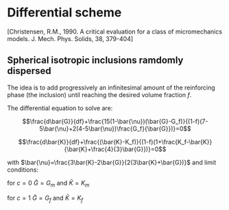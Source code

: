 # Differential scheme

[Christensen, R.M., 1990. A critical evaluation for a class of micromechanics models. J. Mech. Phys. Solids, 38, 379-404]

## Spherical isotropic inclusions ramdomly dispersed

The idea is to add progressively an infinitesimal amount of the reinforcing phase (the inclusion) until reaching the desired volume fraction $f$.

The differential equation to solve are:

$$\frac{d\bar{G}}{df}+\frac{15(1-\bar{\nu})(\bar{G}-G_f)}{(1-f)(7-5\bar{\nu}+2(4-5\bar{\nu})\frac{G_f}{\bar{G}})}=0$$

$$\frac{d\bar{K}}{df}+\frac{(\bar{K}-K_f)}{(1-f)(1+\frac{K_f-\bar{K}}{\bar{K}+\frac{4}{3}\bar{G}})}=0$$

with $\bar{\nu}=\frac{3\bar{K}-2\bar{G}}{2(3\bar{K}+\bar{G})}$ and limit conditions: 

for $c=0$ $\bar{G}=G_m$ and $\bar{K}=K_m$

for $c=1$ $\bar{G}=G_f$ and $\bar{K}=K_f$